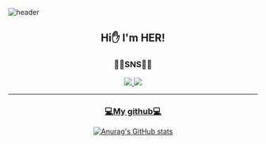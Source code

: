 ![header](https://capsule-render.vercel.app/api?type=waving&animation=fadeIn&color=auto&height=280&section=header&text=Her's%20room&fontSize=90)
<div align=center>

  
## Hi✋ I'm HER!
<!-- 주석 -->
<!-- 주석 -->

### 🏳️‍🌈SNS🏳️‍🌈

</div>
<div align=center>
  <a href="https://www.instagram.com/min.sup/coding_ori">
<img src="https://img.shields.io/badge/Instagram-E4405F?style=for-the-badge&logo=Instagram&logoColor=white">  
  <a href="https://www.youtube.com/@her97/coding_ori">
<img src="https://img.shields.io/badge/YouTube-FF0000?style=for-the-badge&logo=YouTube&logoColor=white">


---
  ### 💻My github💻

  ![Anurag's GitHub stats](https://github-readme-stats.vercel.app/api?username=her9797&show_icons=true&theme=radical)

  
  
  </div>


<!--
**her9797/her9797** is a ✨ _special_ ✨ repository because its `README.md` (this file) appears on your GitHub profile.
-->
